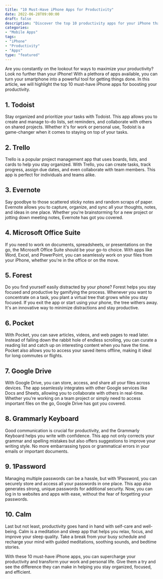 ```yaml
---
title: "10 Must-Have iPhone Apps for Productivity"
date: 2022-06-28T09:00:00
draft: false
description: "Discover the top 10 productivity apps for your iPhone that can transform your work and personal life."
categories:
- "Mobile Apps"
tags:
- "iPhone"
- "Productivity"
- "Apps"
type: "featured"
---
```


Are you constantly on the lookout for ways to maximize your productivity? Look no further than your iPhone! With a plethora of apps available, you can turn your smartphone into a powerful tool for getting things done. In this article, we will highlight the top 10 must-have iPhone apps for boosting your productivity.

## 1. Todoist

Stay organized and prioritize your tasks with Todoist. This app allows you to create and manage to-do lists, set reminders, and collaborate with others on shared projects. Whether it's for work or personal use, Todoist is a game-changer when it comes to staying on top of your tasks.

## 2. Trello

Trello is a popular project management app that uses boards, lists, and cards to help you stay organized. With Trello, you can create tasks, track progress, assign due dates, and even collaborate with team members. This app is perfect for individuals and teams alike.

## 3. Evernote

Say goodbye to those scattered sticky notes and random scraps of paper. Evernote allows you to capture, organize, and sync all your thoughts, notes, and ideas in one place. Whether you're brainstorming for a new project or jotting down meeting notes, Evernote has got you covered.

## 4. Microsoft Office Suite

If you need to work on documents, spreadsheets, or presentations on the go, the Microsoft Office Suite should be your go-to choice. With apps like Word, Excel, and PowerPoint, you can seamlessly work on your files from your iPhone, whether you're in the office or on the move.

## 5. Forest

Do you find yourself easily distracted by your phone? Forest helps you stay focused and productive by gamifying the process. Whenever you want to concentrate on a task, you plant a virtual tree that grows while you stay focused. If you exit the app or start using your phone, the tree withers away. It's an innovative way to minimize distractions and stay productive.

## 6. Pocket

With Pocket, you can save articles, videos, and web pages to read later. Instead of falling down the rabbit hole of endless scrolling, you can curate a reading list and catch up on interesting content when you have the time. Pocket also allows you to access your saved items offline, making it ideal for long commutes or flights.

## 7. Google Drive

With Google Drive, you can store, access, and share all your files across devices. The app seamlessly integrates with other Google services like Docs and Sheets, allowing you to collaborate with others in real-time. Whether you're working on a team project or simply need to access important files on the go, Google Drive has got you covered.

## 8. Grammarly Keyboard

Good communication is crucial for productivity, and the Grammarly Keyboard helps you write with confidence. This app not only corrects your grammar and spelling mistakes but also offers suggestions to improve your writing style. No more embarrassing typos or grammatical errors in your emails or important documents.

## 9. 1Password

Managing multiple passwords can be a hassle, but with 1Password, you can securely store and access all your passwords in one place. This app also generates strong, unique passwords for additional security. Now, you can log in to websites and apps with ease, without the fear of forgetting your passwords.

## 10. Calm

Last but not least, productivity goes hand in hand with self-care and well-being. Calm is a meditation and sleep app that helps you relax, focus, and improve your sleep quality. Take a break from your busy schedule and recharge your mind with guided meditations, soothing sounds, and bedtime stories.

With these 10 must-have iPhone apps, you can supercharge your productivity and transform your work and personal life. Give them a try and see the difference they can make in helping you stay organized, focused, and efficient.
